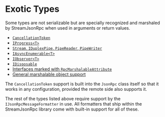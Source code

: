 # Exotic Types

Some types are not serializable but are specially recognized and marshaled by StreamJsonRpc when used in arguments or return values.

* [`CancellationToken`](sendrequest.md#cancellation)
* [`IProgress<T>`](progresssupport.md)
* [`Stream`, `IDuplexPipe`, `PipeReader`, `PipeWriter`](oob_streams.md)
* [`IAsyncEnumerable<T>`](asyncenumerable.md)
* [`IObserver<T>`](observer.md)
* [`IDisposable`](disposable.md)
* [Interfaces marked with `RpcMarshalableAttribute`](rpc_marshalable_objects.md)
* [General marshalable object support](general_marshaled_objects.md)

The `CancellationToken` support is built into the `JsonRpc` class itself so that it works in any configuration, provided the remote side also supports it.

The rest of the types listed above require support by the `IJsonRpcMessageFormatter` in use. All formatters that ship within the StreamJsonRpc library come with built-in support for all of these.

